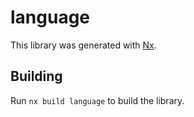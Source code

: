 # language

This library was generated with [Nx](https://nx.dev).

## Building

Run `nx build language` to build the library.
